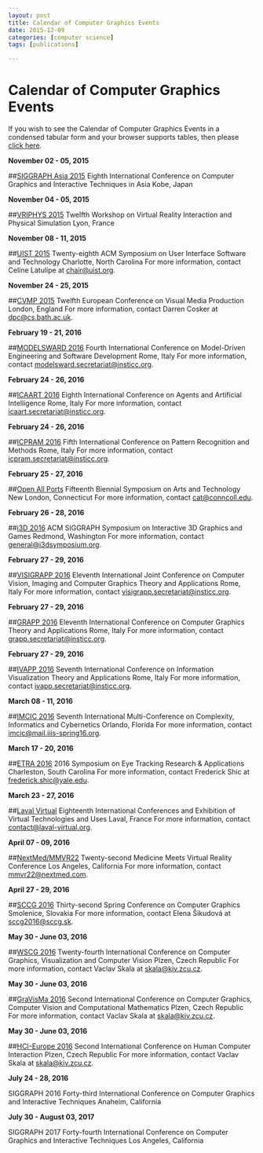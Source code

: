 ```yaml
---
layout: post
title: Calendar of Computer Graphics Events
date: 2015-12-09
categories: [computer science]
tags: [publications]

---
```


Calendar of Computer Graphics Events
====================================

If you wish to see the Calendar of Computer Graphics Events in a
condensed tabular form and your browser supports tables, then please
[click here](table.html).

**November 02 - 05, 2015**

##[SIGGRAPH Asia 2015](http://sa2015.siggraph.org/en/)
 Eighth International Conference on Computer Graphics and Interactive
Techniques in Asia
 Kobe, Japan

**November 04 - 05, 2015**

##[VRIPHYS 2015](http://vriphys2015.sciencesconf.org/)
 Twelfth Workshop on Virtual Reality Interaction and Physical
Simulation
 Lyon, France

**November 08 - 11, 2015**

##[UIST 2015](http://uist.acm.org/uist2015/about)
 Twenty-eighth ACM Symposium on User Interface Software and Technology
 Charlotte, North Carolina
 For more information, contact Celine Latulipe at <chair@uist.org>.

**November 24 - 25, 2015**

##[CVMP 2015](http://www.cvmp-conference.org/)
 Twelfth European Conference on Visual Media Production
 London, England
 For more information, contact Darren Cosker at <dpc@cs.bath.ac.uk>.

**February 19 - 21, 2016**

##[MODELSWARD 2016](http://www.modelsward.org/)
 Fourth International Conference on Model-Driven Engineering and
Software Development
 Rome, Italy
 For more information, contact <modelsward.secretariat@insticc.org>.

**February 24 - 26, 2016**

##[ICAART 2016](http://www.icaart.org/)
 Eighth International Conference on Agents and Artificial Intelligence
 Rome, Italy
 For more information, contact <icaart.secretariat@insticc.org>.

**February 24 - 26, 2016**

##[ICPRAM 2016](http://www.icpram.org/)
 Fifth International Conference on Pattern Recognition and Methods
 Rome, Italy
 For more information, contact <icpram.secretariat@insticc.org>.

**February 25 - 27, 2016**

##[Open All Ports](http://www.conncoll.edu/cat/symposia2016)
 Fifteenth Biennial Symposium on Arts and Technology
 New London, Connecticut
 For more information, contact <cat@conncoll.edu>.

**February 26 - 28, 2016**

##[i3D 2016](http://i3dsymposium.github.io/index.html)
 ACM SIGGRAPH Symposium on Interactive 3D Graphics and Games
 Redmond, Washington
 For more information, contact <general@i3dsymposium.org>.

**February 27 - 29, 2016**

##[VISIGRAPP 2016](http://www.visigrapp.org/)
 Eleventh International Joint Conference on Computer Vision, Imaging and
Computer Graphics Theory and Applications
 Rome, Italy
 For more information, contact <visigrapp.secretariat@insticc.org>.

**February 27 - 29, 2016**

##[GRAPP 2016](http://www.grapp.visigrapp.org/)
 Eleventh International Conference on Computer Graphics Theory and
Applications
 Rome, Italy
 For more information, contact <grapp.secretariat@insticc.org>.

**February 27 - 29, 2016**

##[IVAPP 2016](http://www.ivapp.visigrapp.org/)
 Seventh International Conference on Information Visualization Theory
and Applications
 Rome, Italy
 For more information, contact <ivapp.secretariat@insticc.org>.

**March 08 - 11, 2016**

##[IMCIC 2016](http://www.iiis-spring16.org/imcic/website/default.asp?vc=26)
 Seventh International Multi-Conference on Complexity, Informatics and
Cybernetics
 Orlando, Florida
 For more information, contact <imcic@mail.iiis-spring16.org>.

**March 17 - 20, 2016**

##[ETRA 2016](http://etra.fxpal.com/2016/)
 2016 Symposium on Eye Tracking Research & Applications
 Charleston, South Carolina
 For more information, contact Frederick Shic at
<frederick.shic@yale.edu>.

**March 23 - 27, 2016**

##[Laval Virtual](http://www.laval-virtual.org/en/)
 Eighteenth International Conferences and Exhibition of Virtual
Technologies and Uses
 Laval, France
 For more information, contact <contact@laval-virtual.org>.

**April 07 - 09, 2016**

##[NextMed/MMVR22](http://www.nextmed.com/)
 Twenty-second Medicine Meets Virtual Reality Conference
 Los Angeles, California
 For more information, contact <mmvr22@nextmed.com>.

**April 27 - 29, 2016**

##[SCCG 2016](http://www.sccg.sk/)
 Thirty-second Spring Conference on Computer Graphics
 Smolenice, Slovakia
 For more information, contact Elena Šikudová at <sccg2016@sccg.sk>.

**May 30 - June 03, 2016**

##[WSCG 2016](http://www.wscg.eu)
 Twenty-fourth International Conference on Computer Graphics,
Visualization and Computer Vision
 Plzen, Czech Republic
 For more information, contact Vaclav Skala at <skala@kiv.zcu.cz>.

**May 30 - June 03, 2016**

##[GraVisMa 2016](http://www.gravisma.eu)
 Second International Conference on Computer Graphics, Computer Vision
and Computational Mathematics
 Plzen, Czech Republic
 For more information, contact Vaclav Skala at <skala@kiv.zcu.cz>.

**May 30 - June 03, 2016**

##[HCI-Europe 2016](http://www.HCI-Europe.eu)
 Second International Conference on Human Computer Interaction
 Plzen, Czech Republic
 For more information, contact Vaclav Skala at <skala@kiv.zcu.cz>.

**July 24 - 28, 2016**

SIGGRAPH 2016
 Forty-third International Conference on Computer Graphics and
Interactive Techniques
 Anaheim, California

**July 30 - August 03, 2017**

SIGGRAPH 2017
 Forty-fourth International Conference on Computer Graphics and
Interactive Techniques
 Los Angeles, California

